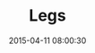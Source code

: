 ---
layout: post
title:  "Legs"
number: "101"
date:   2015-04-11 08:00:30
large-image: "https://farm8.staticflickr.com/7726/16506944623_63bcf495ce_k.jpg"
---